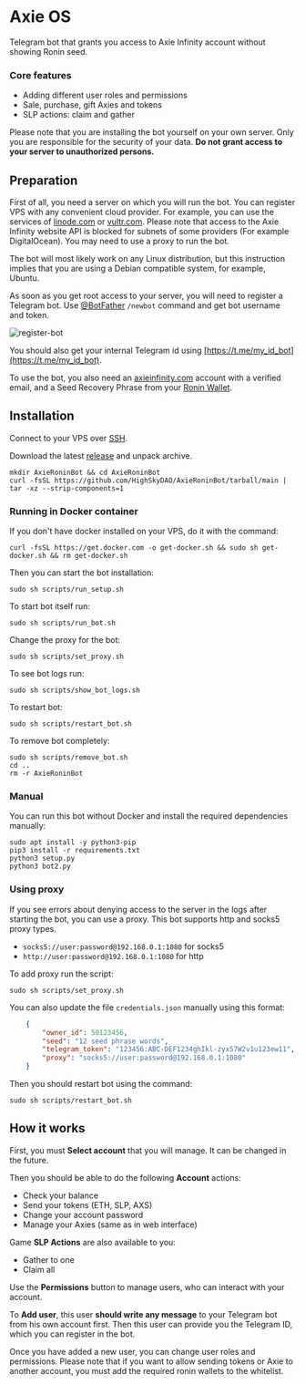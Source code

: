 # Axie OS

Telegram bot that grants you access to Axie Infinity account without showing Ronin seed.

### Core features
- Adding different user roles and permissions
- Sale, purchase, gift Axies and tokens
- SLP actions: claim and gather

Please note that you are installing the bot yourself on your own server. Only you are responsible for the security of your data. 
**Do not grant access to your server to unauthorized persons.**

## Preparation

First of all, you need a server on which you will run the bot. 
You can register VPS with any convenient cloud provider.
For example, you can use the services of [linode.com](https://www.linode.com/) or [vultr.com](https://www.vultr.com/products/cloud-compute/).
Please note that access to the Axie Infinity website API is blocked for subnets of some providers (For example DigitalOcean). 
You may need to use a proxy to run the bot.

The bot will most likely work on any Linux distribution, 
but this instruction implies that you are using a Debian compatible system, for example, Ubuntu.

As soon as you get root access to your server, you will need to register a Telegram bot.
Use [@BotFather](https://t.me/BotFather) `/newbot` command and get bot username and token. 

![register-bot](https://user-images.githubusercontent.com/454185/145290478-488dce81-f6c2-4a2e-92f6-3c20c0504689.png)

You should also get your internal Telegram id using [https://t.me/my_id_bot](https://t.me/my_id_bot).

To use the bot, you also need an [axieinfinity.com](https://marketplace.axieinfinity.com) account with a verified email, 
and a Seed Recovery Phrase from your [Ronin Wallet](https://wallet.roninchain.com/).


## Installation

Connect to your VPS over [SSH](https://www.linode.com/docs/guides/networking/ssh/).

Download the latest [release](https://github.com/HighSkyDAO/AxieRoninBot/tarball/main) and unpack archive.
```shell
mkdir AxieRoninBot && cd AxieRoninBot
curl -fsSL https://github.com/HighSkyDAO/AxieRoninBot/tarball/main | tar -xz --strip-components=1
```

### Running in Docker container

If you don't have docker installed on your VPS, do it with the command:
```shell
curl -fsSL https://get.docker.com -o get-docker.sh && sudo sh get-docker.sh && rm get-docker.sh
```

Then you can start the bot installation:
```shell
sudo sh scripts/run_setup.sh
```
To start bot itself run:

```shell
sudo sh scripts/run_bot.sh
```

Change the proxy for the bot:

```shell
sudo sh scripts/set_proxy.sh
```

To see bot logs run:

```shell
sudo sh scripts/show_bot_logs.sh
```

To restart bot:

```shell
sudo sh scripts/restart_bot.sh
```

To remove bot completely:

```shell
sudo sh scripts/remove_bot.sh
cd ..
rm -r AxieRoninBot
```

### Manual

You can run this bot without Docker and install the required dependencies manually:

```
sudo apt install -y python3-pip
pip3 install -r requirements.txt
python3 setup.py
python3 bot2.py
```

### Using proxy

If you see errors about denying access to the server in the logs after starting the bot, you can use a proxy.
This bot supports http and socks5 proxy types. 
 - `socks5://user:password@192.168.0.1:1080` for socks5
 - `http://user:password@192.168.0.1:1080` for http

To add proxy run the script:
```shell
sudo sh scripts/set_proxy.sh
```

You can also update the file `credentials.json` manually using this format:
```json
    {
        "owner_id": 50123456,
        "seed": "12 seed phrase words",
        "telegram_token": "123456:ABC-DEF1234ghIkl-zyx57W2v1u123ew11",
        "proxy": "socks5://user:password@192.168.0.1:1080"
    }
```

Then you should restart bot using the command:
```shell
sudo sh scripts/restart_bot.sh
```

## How it works

First, you must **Select account** that you will manage. It can be changed in the future.

Then you should be able to do the following **Account** actions:
 - Check your balance
 - Send your tokens (ETH, SLP, AXS)
 - Change your account password
 - Manage your Axies (same as in web interface)

Game **SLP Actions** are also available to you:
 - Gather to one
 - Claim all

Use the **Permissions** button to manage users, who can interact with your account.

To **Add user**, this user **should write any message** to your Telegram bot from his own account first.
Then this user can provide you the Telegram ID, which you can register in the bot. 

Once you have added a new user, you can change user roles and permissions.
Please note that if you want to allow sending tokens or Axie to another account, you must add the required ronin wallets to the whitelist.
